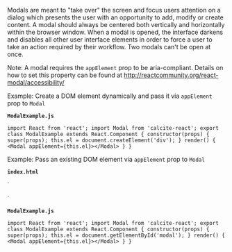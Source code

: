 Modals are meant to "take over" the screen and focus users attention on a dialog which presents the user with an opportunity to add, modify or create content. A modal should always be centered both vertically and horizontally within the browser window. When a modal is opened, the interface darkens and disables all other user interface elements in order to force a user to take an action required by their workflow. Two modals can't be open at once.

Note: A modal requires the `appElement` prop to be aria-compliant. Details on how to set this property can be found at http://reactcommunity.org/react-modal/accessibility/

Example: Create a DOM element dynamically and pass it via `appElement` prop to `Modal`

**`ModalExample.js`**

`
import React from 'react';
import Modal from 'calcite-react';
export class ModalExample extends React.Component {
    constructor(props) {
        super(props);
        this.el = document.createElement('div');
    }
    render() {
        <Modal appElement={this.el}></Modal>
    }
}
` 

Example: Pass an existing DOM element via `appElement` prop to `Modal`

**`index.html`**

`<body>
    <div id="root"></div>
    <div id="modal"></div>
</body>
`

**`ModalExample.js`**

`
import React from 'react';
import Modal from 'calcite-react';
export class ModalExample extends React.Component {
    constructor(props) {
        super(props);
        this.el = document.getElementById('modal');
    }
    render() {
        <Modal appElement={this.el}></Modal>
    }
}
` 